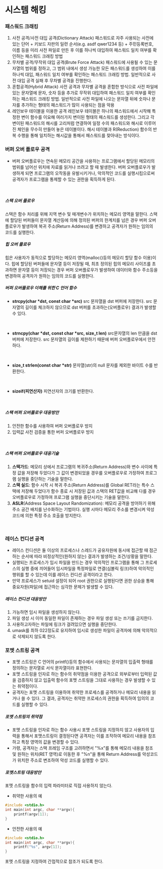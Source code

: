 # 시스템 해킹

### 패스워드 크래킹

1. 사전 공격/사전 대입 공격(Dictionary Attack)
    패스워드로 자주 사용되는 사전에 있는 단어 + 키보드 자판의 일련 순서(e.g. asdf qwer1234 등) + 주민등록번호, 이름 등을 미리 사전 파일로 만든 후 이를 하나씩 대입하여 패스워드 일치 여부를 확인하는 패스워드 크래킹 방법 
    <br>
2. 무차별 공격/무작위 대입 공격(Brute Force Attack)
    패스워드에 사용될 수 있는 문자열의 범위를 정하고, 그 범위 내에서 생성 가능한 모든 패스워드를 생성하여 이를 하나씩 대입, 패스워드 일치 여부를 확인하는 패스워드 크래킹 방법.
    일반적으로 사전 대입 공격 실패 후 무차별 공격을 진행한다. 
    <br>
3. 혼합공격(Hybrid Attack)
    사전 공격과 무자별 공격을 혼합한 방식으로 사전 파일에 있는 문자열에 문자, 숫자 등을 추가로 무작위 대입하여 패스워드 일치 여부를 확인하는 패스워드 크래킹 방법.
    일반적으로 사전 파일에 나오는 문자열 뒤에 숫자나 문자를 추가하는 형태의 패스워드가 많이 사용되는 점을 악용
    <br>
4.  레인보우 테이블을 이용한 공격
    레인보우 테이블은 하나의 패스워드에서 시작해 특정한 변이 함수를 이요해 여러가지 변이된 형태의 패스워드를 생성한다. 그리고 각 변이된 패스워드의 해시를 고리처럼 연결하여 일정 수의 패스워드와 해시로 이루어진 체인을 무수히 만들어 놓은 테이블이다. 
    해시 테이블과 R(Reduction) 함수의 반복 수행을 통해 일치하는 해시값을 통해서 패스워드를 찾아내는 방식이다. 

### 버퍼 오버 플로우 공격
 * 버퍼 오버플로우는 연속된 메모리 공간을 사용하는 프로그램에서 할당된 메모리의 범위를 넘어선 위치에 자료를 읽거나 쓰려고 할 때 발생한다. 버퍼 오버플로우가 발생하게 되면 프로그램의 오작동을 유발시키거나, 악의적인 코드를 실행시킴으로써 공격자가 프로그램을 통제할 수 있는 권한을 획득하게 된다. 
<br>

##### 스택 오버 플로우
스택은 함수 처리를 위해 지역 변수 및 매개변수가 위치하는 메모리 영역을 말한다. 스택에 할당된 버퍼들이 문자열 계산등에 의해 정의된 버퍼의 한계치를 넘은 경우 버퍼 오버플로우가 발생하여 복귀 주소(Return Address)를 변경하고 공격자가 원하는 임의의 코드를 실행한다.
    

##### 힙 오버 플로우 
힙은 사용자가 동적으로 할당하는 메모리 영역(malloc()등의 메모리 할당 함수 이용)이다. 힙에 할당된 버퍼들에 문자열 등이 저장될 때, 최초 정의된 힙의 메모리 사이즈를 초과하면 문자열 등이 저장되는 경우 버퍼 오버플로우가 발생하여 데이터와 함수 주소등을 변경하여 공격자가 원하는 임의의 코드를 실행한다. 


##### 버퍼 오버플로우 이해를 위한 C 언어 함수
* __strcpy(char *dst, const char *src)__
src 문자열을 dst 버퍼에 저장한다. src 문자열의 길이를 체크하지 않으므로 dst 버퍼를 초과하는(오버플로우) 결과가 발생할 수 있다.
<br>

* __strncpy(char *dst, const char *src, size_t len)__
src문자열의 len 만큼을 dst버퍼에 저장한다. src 문자열의 길이를 제한하기 때문에 버퍼 오버플로우에서 안전하다. 
<br>

* __size_t strlen(const char *str)__
문자열(str)의 null 문자를 제외한 바이트 수를 반환한다. 
<br>

* __sizeif(피연산자)__
피연산자의 크기를 반환한다. 
<br>


##### 스택 버퍼 오버플로우 대응방안
1. 안전한 함수를 사용하여 버퍼 오버플로우 방지
2. 입력값 사전 검증을 통한 버퍼 오버플로우 방지
<br>

##### 스택 버퍼 오버플로우 대응기술

1. __스택가드__:
메모리 상에서 프로그램의 복귀주소(Return Address)와 변수 사이에 특정 값을 저장해 두었다가 그 값이 변경되었을 경우를 오버플로우로 가정하여 프로그램 실행을 중단하는 기술을 말한다. 
2. __스택 실드__:
함수 시작 시 복귀 주소(Return Address)를 Global RET라는 특수 스택에 저장해 두었다가 함수 종료 시 저장된 값과 스택의 RET값을 비교해 다를 경우 오버플로우로 가정하여 프로그램 실행을 중단시키는 기술을 말한다. 
3. __ASLR__(Address Space Layout Randomization):
메모리 공격을 방어하기 위해 주소 공간 배치를 난수화하는 기법이다. 실행 시마다 메모리 주소를 변경시켜 악성 코드에 의한 특정 주소 호출을 방지한다. 
<br>

### 레이스 컨디션 공격
* 레이스 컨디션은 둘 이상의 프로세스나 스레드가 공유자원에 동시에 접근할 때 점근하는 순서에 따라 비정상적인(원하지 않는) 결과가 발생하는 조건/상황을 말한다. 
* 실행되는 프로세스가 임시 파일을 만드는 경우 악의적인 프로그램을 통해 그 프로세스의 실행 중에 끼어들어 임시파일을 특정파일로 연결(심볼릭 링크)하여 악의적인 행위를 할 수 있는데 이를 레이스 컨디션 공격이라고 한다. 
* 만약 프로세스가 setuid 설정이 되어 root 권한으로 실행된다면 권한 상승을 통해 중요자원(파일)에 접근하는 심각한 문제가 발생할 수 있다. 

##### 레이스 컨디션 대응방안
1. 가능하면 임시 파일을 생성하지 않는다. 
2. 파일 생성 시 이미 동일한 파일이 존재하는 경우 파일 생성 또는 쓰기를 금지한다. 
3. 사용하고자하는 파일에 링크가 걸려있으면 실행을 중단한다. 
4. umask를 최하 022정도로 유지하여 임시로 생성한 파일이 공격자에 의해 악의적으로 삭제되지 않도록 한다. 


### 포멧 스트링 공격
* 포멧 스트링은 C 언어의 printf()등의 함수에서 사용되는 문자열의 입출력 형태를 정의하는 문자열로 서식 문자열이라 표현한다. 
* 포멧 스트링을 인자로 하는 함수의 취약점을 이용한 공격으로 외부로부터 입력된 값을 검증하지 않고 입출력 함수의 포멧 스트링을 그대로 사용하는 경우 발생할 수 있는 취약점이다. 
* 공격자는 포멧 스트링을 이용하여 취약한 프로세스를 공격하거나 메모리 내용을 읽거나 쓸 수 있다. 그 결과, 공격자는 취약한 프로세스의 권한을 획득하여 임의의 코드를 실행할 수 있다. 

##### 포멧 스트링의 취약점
* 포멧 스트링을 인자로 하는 함수 사용시 포맷 스트링을 지정하지 않고 사용자의 입력을 통해서 포맷스트링이 결정된다면 공격자는 이를 조작하여 메모리 내용을 참조하고 특정 영역의 값을 변경할 수 있다. 
* 가령, 공격자는 스택 프레임 구조를 고려하면서 "%x"를 통해 메모리 내용을 참조 및 원하는 위치(RET 영역)로 이동한 후 "%n"을 통해 Return Address를 악성코드가 위치한 주소로 변조하여 악성 코드를 실행할 수 있다. 

##### 포멧스트링 대응방안
포멧 스트링을 함수의 입력 파라미터로 직접 사용하지 않는다. 
* 취약한 사용의 예
```c
#include <stdio.h>
int main(int argc, char **argv){
    printf(argv[1]);
}
```

* 안전한 사용의 예
```c
#include <stdio.h>
int main(int argc, char **argv){
    printf("%s", argv[1]);
}
```
포멧 스트링을 지정하여 간접적으로 참조가 되도록 한다. 


  


